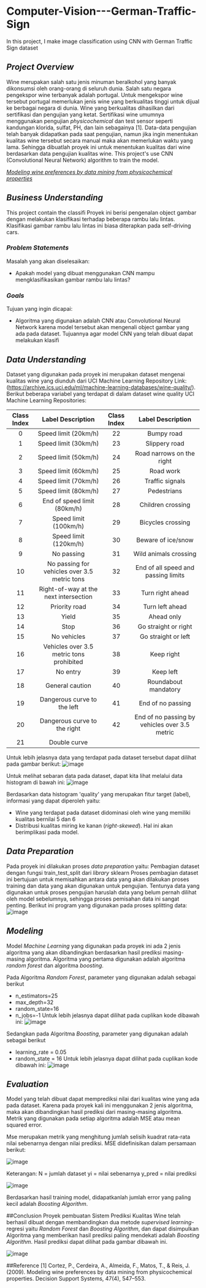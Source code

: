 # Computer-Vision---German-Traffic-Sign
In this project, I make image classification using CNN with German Traffic Sign dataset

## _Project Overview_

Wine merupakan salah satu jenis minuman beralkohol yang banyak dikonsumsi oleh orang-orang di seluruh dunia. Salah satu negara pengekspor wine terbanyak adalah portugal. Untuk mengekspor wine tersebut portugal memerlukan jenis wine yang berkualitas tinggi untuk dijual ke berbagai negara di dunia. Wine yang berkualitas dihasilkan dari sertifikasi dan pengujian yang ketat. Sertifikasi wine umumnya menggunakan pengujian _physicochemical_ dan test sensor seperti kandungan klorida, sulfat, PH, dan lain sebagainya [1]. Data-data pengujian telah banyak didapatkan pada saat pengujian, namun jika ingin menentukan kualitas wine tersebut secara manual maka akan memerlukan waktu yang lama. Sehingga dibuatlah proyek ini untuk menentukan kualitas dari wine berdasarkan data pengujian kualitas wine. This project's use CNN (Convolutional Neural Network) algorithm to train the model.
  
[_Modeling wine preferences by data mining from physicochemical properties_](https://www.sciencedirect.com/science/article/abs/pii/S0167923609001377?via%3Dihub) 

## _Business Understanding_

This project contain the classifi 
Proyek ini berisi pengenalan object gambar dengan melakukan klasifikasi terhadap beberapa rambu lalu lintas. Klasifikasi gambar rambu lalu lintas ini biasa diterapkan pada self-driving cars.

### _Problem Statements_

Masalah yang akan diselesaikan:
- Apakah model yang dibuat menggunakan CNN mampu mengklasifikasikan gambar rambu lalu lintas?

### _Goals_

Tujuan yang ingin dicapai:
- Algoritma yang digunakan adalah CNN atau Convolutional Neural Network karena model tersebut akan mengenali object gambar yang ada pada dataset. Tujuannya agar model CNN yang telah dibuat dapat melakukan klasifi

## _Data Understanding_
Dataset yang digunakan pada proyek ini merupakan dataset mengenai kualitas wine yang diunduh dari UCI Machine Learning Repository Link: (https://archive.ics.uci.edu/ml/machine-learning-databases/wine-quality/).
Berikut beberapa variabel yang terdapat di dalam dataset wine quality UCI Machine Learning Repositories:

| Class Index |               Label Description              | Class Index |                Label Description               |
|:-----------:|:--------------------------------------------:|:-----------:|:----------------------------------------------:|
|      0      | Speed limit (20km/h)                         |      22     | Bumpy road                                     |
|      1      | Speed limit (30km/h)                         |      23     | Slippery road                                  |
|      2      | Speed limit (50km/h)                         |      24     | Road narrows on the right                      |
|      3      | Speed limit (60km/h)                         |      25     | Road work                                      |
|      4      | Speed limit (70km/h)                         |      26     | Traffic signals                                |
|      5      | Speed limit (80km/h)                         |      27     | Pedestrians                                    |
|      6      | End of speed limit (80km/h)                  |      28     | Children crossing                              |
|      7      | Speed limit (100km/h)                        |      29     | Bicycles crossing                              |
|      8      | Speed limit (120km/h)                        |      30     | Beware of ice/snow                             |
|      9      | No passing                                   |      31     | Wild animals crossing                          |
|      10     | No passing for vehicles over 3.5 metric tons |      32     | End of all speed and passing limits            |
|      11     | Right-of-way at the next intersection        |      33     | Turn right ahead                               |
|      12     | Priority road                                |      34     | Turn left ahead                                |
|      13     | Yield                                        |      35     | Ahead only                                     |
|      14     | Stop                                         |      36     | Go straight or right                           |
|      15     | No vehicles                                  |      37     | Go straight or left                            |
|      16     | Vehicles over 3.5 metric tons prohibited     |      38     | Keep right                                     |
|      17     | No entry                                     |      39     | Keep left                                      |
|      18     | General caution                              |      40     | Roundabout mandatory                           |
|      19     | Dangerous curve to the left                  |      41     | End of no passing                              |
|      20     | Dangerous curve to the right                 |      42     | End of no passing by vehicles over 3.5 metric  |
|      21     | Double curve                                 |             |                                                |

Untuk lebih jelasnya data yang terdapat pada dataset tersebut dapat dilihat pada gambar berikut:
![image](https://user-images.githubusercontent.com/62003049/187919809-943dce52-d80d-4dca-84b9-4e2a1cd86bbc.png)

Untuk melihat sebaran data pada dataset, dapat kita lihat melalui data histogram di bawah ini:
![image](https://user-images.githubusercontent.com/62003049/187924117-82c8740e-92dc-4411-8216-d92f82c4608f.png)

Berdasarkan data histogram 'quality' yang merupakan fitur target (label), informasi yang dapat diperoleh yaitu:
- Wine yang terdapat pada dataset didominasi oleh wine yang memiliki kualitas bernilai 5 dan 6
- Distribusi kualitas miring ke kanan (_right-skewed_). Hal ini akan berimplikasi pada model.

## _Data Preparation_
Pada proyek ini dilakukan proses _data preparation_ yaitu:
   Pembagian dataset dengan fungsi train_test_split dari _library_ sklearn Proses pembagian dataset ini bertujuan untuk memisahkan antara data yang akan dilakukan proses training dan data yang akan digunakan untuk pengujian. Tentunya data yang digunakan untuk proses pengujian haruslah data yang belum pernah dilihat oleh model sebelumnya, sehingga proses pemisahan data ini sangat penting.
Berikut ini program yang digunakan pada proses splitting data:
   ![image](https://user-images.githubusercontent.com/62003049/187921201-9c296291-28aa-42c0-a01d-cb8dd769b8ff.png)

## _Modeling_
Model _Machine Learning_ yang digunakan pada proyek ini ada 2 jenis algoritma yang akan dibandingkan berdasarkan hasil prediksi masing-masing algoritma. Algoritma yang pertama digunakan adalah algoritma _random forest_ dan algoritma _boosting_.

Pada Algoritma _Random Forest_, parameter yang digunakan adalah sebagai berikut
- n_estimators=25
- max_depth=32
- random_state=16
- n_jobs=-1
Untuk lebih jelasnya dapat dilihat pada cuplikan kode dibawah ini:
![image](https://user-images.githubusercontent.com/62003049/187921844-cf1c7d27-99dd-4cae-a8ee-86bbd6f497a6.png)

Sedangkan pada Algoritma _Boosting_, parameter yang digunakan adalah sebagai berikut
- learning_rate = 0.05
- random_state = 16
Untuk lebih jelasnya dapat dilihat pada cuplikan kode dibawah ini:
![image](https://user-images.githubusercontent.com/62003049/187921949-c2d1929a-f16c-4980-ae0c-d086ec53fa0f.png)

## _Evaluation_
Model yang telah dibuat dapat memprediksi nilai dari kualitas wine yang ada pada dataset. Karena pada proyek kali ini menggunakan 2 jenis algoritma, maka akan dibandingkan hasil prediksi dari masing-masing algoritma. Metrik yang digunakan pada setiap algoritma adalah MSE atau mean squared error.

Mse merupakan metrik yang menghitung jumlah selisih kuadrat rata-rata nilai sebenarnya dengan nilai prediksi. MSE didefinisikan dalam persamaan berikut:

![image](https://user-images.githubusercontent.com/62003049/187825463-410f0055-ac49-4af8-a56b-a5e280e62eda.png)

Keterangan:
N = jumlah dataset
yi = nilai sebenarnya
y_pred = nilai prediksi

![image](https://user-images.githubusercontent.com/62003049/187925940-3528f511-4845-43e1-a1ac-ba94198998ec.png)

Berdasarkan hasil training model, didapatkanlah jumlah error yang paling kecil adalah _Boosting Algorithm_.

##Conclusion
Proyek pembuatan Sistem Prediksi Kualitas Wine telah berhasil dibuat dengan membandingkan dua metode _supervised learning_-regresi yaitu _Random Forest_ dan _Boosting Algorithm_, dan dapat disimpulkan Algoritma yang memberikan hasil prediksi paling mendekati adalah _Boosting Algorithm_. Hasil prediksi dapat dilihat pada gambar dibawah ini.

![image](https://user-images.githubusercontent.com/62003049/187925821-d12192c4-b4c6-434d-b272-935a66e8af40.png)

##Reference
[1] Cortez, P., Cerdeira, A., Almeida, F., Matos, T., & Reis, J. (2009). Modeling wine preferences by data mining from physicochemical properties. Decision Support Systems, 47(4), 547–553.


